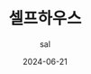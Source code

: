 ---
layout: post
title:  "셀프하우스"
author: sal
categories: [분식 ]
image: assets/images/셀프하우스.jpg
featured: true
hidden: true
date: 2024-06-21
tags: [food]
location: "서울 강동구 올림픽로 572 코오롱2차 아파트 "
phone: "02-476-7063"
hours: "10:00 - 21:00"
menu:
  - name: " 마늘떡볶이"
    price: "₩6,000"
  - name: " 찹쌀순대"
    price: "₩5,000"
---